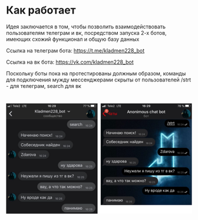 # Как работает
Идея заключается в том, чтобы позволить взаимодействовать пользователям телеграм и вк, посредством запуска 2-х ботов, имеющих схожий функционал и общую базу данных

Ссылка на телеграм бота: https://t.me/kladmen228_bot

Ссылка на вк бота: https://vk.com/kladmen228_bot

Поскольку боты пока на протестированы должным образом, команды для подключения мужду мессенджерами скрыты от пользователей /strt - для телеграм, search для вк
# ![alt text](https://github.com/Kladmen228/tg-vk_bot/blob/master/images/vk-tg.png)
